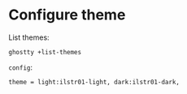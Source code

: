 # Configure theme

List themes:

```
ghostty +list-themes

```

`config`:

```
theme = light:ilstr01-light, dark:ilstr01-dark,

```
